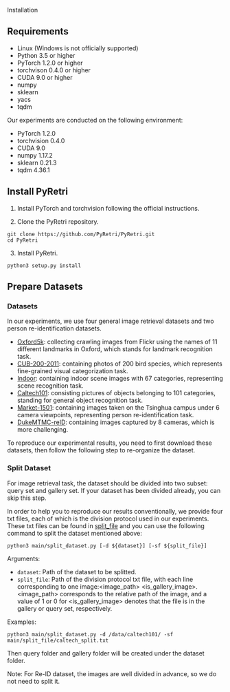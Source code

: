 Installation

## Requirements

- Linux (Windows is not officially supported)
- Python 3.5 or higher
- PyTorch 1.2.0 or higher
- torchvison 0.4.0 or higher
- CUDA 9.0 or higher
- numpy
- sklearn
- yacs
- tqdm

Our experiments are conducted on the following environment:

- PyTorch 1.2.0
- torchvision 0.4.0
- CUDA 9.0
- numpy 1.17.2
- sklearn 0.21.3
- tqdm 4.36.1

## Install PyRetri

1. Install PyTorch and torchvision following the official instructions. 

2. Clone the PyRetri repository.

```she
git clone https://github.com/PyRetri/PyRetri.git
cd PyRetri
```

3. Install PyRetri.

```shell
python3 setup.py install
```

## Prepare Datasets

### Datasets

In our experiments, we use four general image retrieval datasets and two person re-identification datasets.

- [Oxford5k](https://www.robots.ox.ac.uk/~vgg/data/oxbuildings/): collecting crawling images from Flickr using the names of 11 different landmarks in Oxford, which stands for landmark recognition task.
- [CUB-200-2011](http://www.vision.caltech.edu/visipedia/CUB-200-2011.html): containing photos of 200 bird species, which represents fine-grained visual categorization task.
- [Indoor](http://web.mit.edu/torralba/www/indoor.html): containing indoor scene images with 67 categories, representing scene recognition task.
- [Caltech101](http://www.vision.caltech.edu/Image_Datasets/Caltech101/): consisting pictures of objects belonging to 101 categories, standing for general object recognition task.
- [Market-1501](http://www.liangzheng.com.cn/Project/project_reid.html): containing images taken on the Tsinghua campus under 6 camera viewpoints, representing person re-identification task.
- [DukeMTMC-reID](https://drive.google.com/file/d/1jjE85dRCMOgRtvJ5RQV9-Afs-2_5dY3O/view): containing images captured by 8 cameras, which is more challenging.

To reproduce our experimental results, you need to first download these datasets, then follow the following step to re-organize the dataset.

### Split Dataset

For image retrieval task, the dataset should be divided into two subset: query set and gallery set. If your dataset has been divided already, you can skip this step.

In order to help you to reproduce our results conventionally, we provide four txt files, each of which is the division protocol used in our experiments. These txt files can be found in [split_file](../main/split_file) and you can use the following command to split the dataset mentioned above:

```shell
python3 main/split_dataset.py [-d ${dataset}] [-sf ${split_file}]
```

Arguments:

- `dataset`: Path of the dataset to be splitted.
- `split_file`: Path of the division protocol txt file, with each line corresponding to one image:<image_path> <is_gallery_image>. <image_path> corresponds to the relative path of the image, and a value of 1 or 0 for <is_gallery_image> denotes that the file is in the gallery or query set, respectively.

Examples:

```shell
python3 main/split_dataset.py -d /data/caltech101/ -sf main/split_file/caltech_split.txt
```

Then query folder and gallery folder will be created under the dataset folder.

Note: For Re-ID dataset, the images are well divided in advance, so we do not need to split it.
